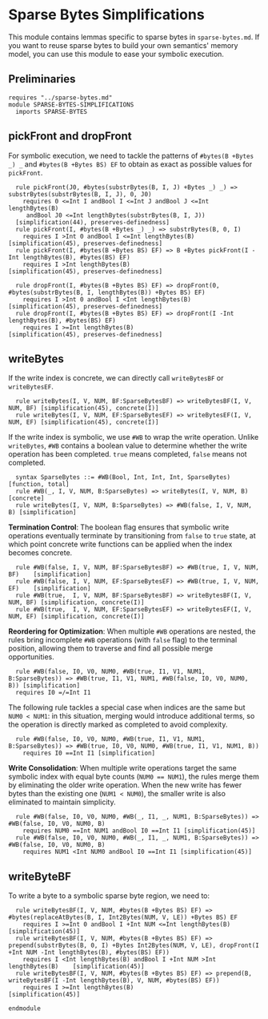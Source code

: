 # Sparse Bytes Simplifications

This module contains lemmas specific to sparse bytes in `sparse-bytes.md`. If you want to reuse sparse bytes to build your own semantics' memory model, you can use this module to ease your symbolic execution.

## Preliminaries

```k
requires "../sparse-bytes.md"
module SPARSE-BYTES-SIMPLIFICATIONS
  imports SPARSE-BYTES
```

## pickFront and dropFront

For symbolic execution, we need to tackle the patterns of `#bytes(B +Bytes _) _` and `#bytes(B +Bytes BS) EF` to obtain as exact as possible values for `pickFront`.

```k
  rule pickFront(J0, #bytes(substrBytes(B, I, J) +Bytes _) _) => substrBytes(substrBytes(B, I, J), 0, J0)
    requires 0 <=Int I andBool I <=Int J andBool J <=Int lengthBytes(B)
     andBool J0 <=Int lengthBytes(substrBytes(B, I, J))
  [simplification(44), preserves-definedness]
  rule pickFront(I, #bytes(B +Bytes _) _) => substrBytes(B, 0, I)
    requires I >Int 0 andBool I <=Int lengthBytes(B)    [simplification(45), preserves-definedness]
  rule pickFront(I, #bytes(B +Bytes BS) EF) => B +Bytes pickFront(I -Int lengthBytes(B), #bytes(BS) EF)
    requires I >Int lengthBytes(B)                      [simplification(45), preserves-definedness]

  rule dropFront(I, #bytes(B +Bytes BS) EF) => dropFront(0, #bytes(substrBytes(B, I, lengthBytes(B)) +Bytes BS) EF) 
    requires I >Int 0 andBool I <Int lengthBytes(B)     [simplification(45), preserves-definedness]
  rule dropFront(I, #bytes(B +Bytes BS) EF) => dropFront(I -Int lengthBytes(B), #bytes(BS) EF) 
    requires I >=Int lengthBytes(B)                     [simplification(45), preserves-definedness]
```

## writeBytes

If the write index is concrete, we can directly call `writeBytesBF` or `writeBytesEF`.

```k
  rule writeBytes(I, V, NUM, BF:SparseBytesBF) => writeBytesBF(I, V, NUM, BF) [simplification(45), concrete(I)]
  rule writeBytes(I, V, NUM, EF:SparseBytesEF) => writeBytesEF(I, V, NUM, EF) [simplification(45), concrete(I)]
```

If the write index is symbolic, we use `#WB` to wrap the write operation. Unlike `writeBytes`, `#WB` contains a boolean value to determine whether the write operation has been completed. `true` means completed, `false` means not completed.

```k
  syntax SparseBytes ::= #WB(Bool, Int, Int, Int, SparseBytes) [function, total]
  rule #WB(_, I, V, NUM, B:SparseBytes) => writeBytes(I, V, NUM, B)     [concrete]
  rule writeBytes(I, V, NUM, B:SparseBytes) => #WB(false, I, V, NUM, B) [simplification]
```

**Termination Control**: The boolean flag ensures that symbolic write operations eventually terminate by transitioning from `false` to `true` state, at which point concrete write functions can be applied when the index becomes concrete.

```k
  rule #WB(false, I, V, NUM, BF:SparseBytesBF) => #WB(true, I, V, NUM, BF)    [simplification]
  rule #WB(false, I, V, NUM, EF:SparseBytesEF) => #WB(true, I, V, NUM, EF)    [simplification]
  rule #WB(true,  I, V, NUM, BF:SparseBytesBF) => writeBytesBF(I, V, NUM, BF) [simplification, concrete(I)]
  rule #WB(true,  I, V, NUM, EF:SparseBytesEF) => writeBytesEF(I, V, NUM, EF) [simplification, concrete(I)]
```

**Reordering for Optimization**: When multiple `#WB` operations are nested, the rules bring incomplete `#WB` operations (with `false` flag) to the terminal position, allowing them to traverse and find all possible merge opportunities. 

```k
  rule #WB(false, I0, V0, NUM0, #WB(true, I1, V1, NUM1, B:SparseBytes)) => #WB(true, I1, V1, NUM1, #WB(false, I0, V0, NUM0, B)) [simplification]
  requires I0 =/=Int I1
```

The following rule tackles a special case when indices are the same but `NUM0 < NUM1`: in this situation, merging would introduce additional terms, so the operation is directly marked as completed to avoid complexity.

```k
  rule #WB(false, I0, V0, NUM0, #WB(true, I1, V1, NUM1, B:SparseBytes)) => #WB(true, I0, V0, NUM0, #WB(true, I1, V1, NUM1, B)) 
    requires I0 ==Int I1 [simplification]
```

**Write Consolidation**: When multiple write operations target the same symbolic index with equal byte counts (`NUM0 == NUM1`), the rules merge them by eliminating the older write operation. When the new write has fewer bytes than the existing one (`NUM1 < NUM0`), the smaller write is also eliminated to maintain simplicity.

```k
  rule #WB(false, I0, V0, NUM0, #WB(_, I1, _, NUM1, B:SparseBytes)) => #WB(false, I0, V0, NUM0, B) 
    requires NUM0 ==Int NUM1 andBool I0 ==Int I1 [simplification(45)]
  rule #WB(false, I0, V0, NUM0, #WB(_, I1, _, NUM1, B:SparseBytes)) => #WB(false, I0, V0, NUM0, B)
    requires NUM1 <Int NUM0 andBool I0 ==Int I1 [simplification(45)]  
```

## writeByteBF

To write a byte to a symbolic sparse byte region, we need to:

```k
  rule writeBytesBF(I, V, NUM, #bytes(B +Bytes BS) EF) => #bytes(replaceAtBytes(B, I, Int2Bytes(NUM, V, LE)) +Bytes BS) EF
    requires I >=Int 0 andBool I +Int NUM <=Int lengthBytes(B)  [simplification(45)]
  rule writeBytesBF(I, V, NUM, #bytes(B +Bytes BS) EF) => prepend(substrBytes(B, 0, I) +Bytes Int2Bytes(NUM, V, LE), dropFront(I +Int NUM -Int lengthBytes(B), #bytes(BS) EF))
    requires I <Int lengthBytes(B) andBool I +Int NUM >Int lengthBytes(B)    [simplification(45)]
  rule writeBytesBF(I, V, NUM, #bytes(B +Bytes BS) EF) => prepend(B, writeBytesBF(I -Int lengthBytes(B), V, NUM, #bytes(BS) EF))
    requires I >=Int lengthBytes(B)                             [simplification(45)]
```

```k
endmodule
```
